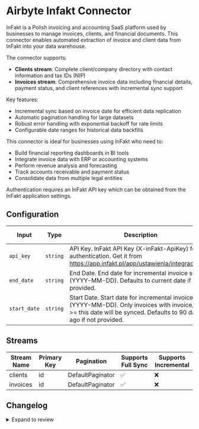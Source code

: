 # Airbyte Infakt Connector
InFakt is a Polish invoicing and accounting SaaS platform used by businesses to manage invoices, clients, and financial documents. This connector enables automated extraction of invoice and client data
from InFakt into your data warehouse.

The connector supports:
- **Clients stream**: Complete client/company directory with contact information and tax IDs (NIP)
- **Invoices stream**: Comprehensive invoice data including financial details, payment status, and client references with incremental sync support

Key features:
- Incremental sync based on invoice date for efficient data replication
- Automatic pagination handling for large datasets
- Robust error handling with exponential backoff for rate limits
- Configurable date ranges for historical data backfills

This connector is ideal for businesses using InFakt who need to:
- Build financial reporting dashboards in BI tools
- Integrate invoice data with ERP or accounting systems
- Perform revenue analysis and forecasting
- Track accounts receivable and payment status
- Consolidate data from multiple legal entities

Authentication requires an InFakt API key which can be obtained from the InFakt application settings.

## Configuration

| Input | Type | Description | Default Value |
|-------|------|-------------|---------------|
| `api_key` | `string` | API Key. InFakt API Key (X-inFakt-ApiKey) for authentication. Get it from https://app.infakt.pl/app/ustawienia/integracja.html |  |
| `end_date` | `string` | End Date. End date for incremental invoice sync (YYYY-MM-DD). Defaults to current date if not provided. |  |
| `start_date` | `string` | Start Date. Start date for incremental invoice sync (YYYY-MM-DD). Only invoices with invoice_date &gt;= this date will be synced. Defaults to 90 days ago if not provided. |  |

## Streams
| Stream Name | Primary Key | Pagination | Supports Full Sync | Supports Incremental |
|-------------|-------------|------------|---------------------|----------------------|
| clients | id | DefaultPaginator | ✅ |  ❌  |
| invoices | id | DefaultPaginator | ✅ |  ❌  |

## Changelog

<details>
  <summary>Expand to review</summary>

| Version          | Date              | Pull Request | Subject        |
|------------------|-------------------|--------------|----------------|
| 0.0.1 | 2025-10-16 | | Initial release by [@emilwojtaszek](https://github.com/emilwojtaszek) via Connector Builder |

</details>
